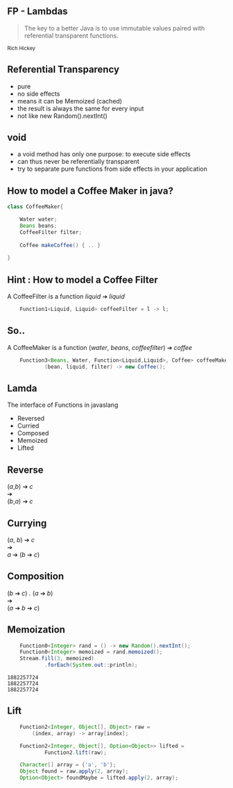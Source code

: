 ## FP - Lambdas

> The key to a better Java is to use immutable values paired with referential transparent functions.

<small>Rich Hickey</small>


## Referential Transparency

- pure
- no side effects
- means it can be Memoized (cached)
- the result is always the same for every input
- not like new Random().nextInt()


## void

- a void method has only one purpose: to execute side effects
- can thus never be referentially transparent
- try to separate pure functions from side effects in your application


## How to model a Coffee Maker in java?

~~~java
class CoffeeMaker{

    Water water;
    Beans beans;
    CoffeeFilter filter;
    
    Coffee makeCoffee() { .. }
    
} 
~~~


## Hint : How to model a Coffee Filter 

A CoffeeFilter is a function
*liquid* ➔ *liquid*

~~~java
    Function1<Liquid, Liquid> coffeeFilter = l -> l;
~~~


## So..

A CoffeeMaker is a function 
(*water*, *beans*, *coffeefilter*) ➔ *coffee*

~~~java
    Function3<Beans, Water, Function<Liquid,Liquid>, Coffee> coffeeMaker =
            (bean, liquid, filter) -> new Coffee();
~~~


## Lamda
The interface of Functions in javaslang

- Reversed
- Curried
- Composed
- Memoized
- Lifted


## Reverse

(*a*,*b*) ➔ *c*<br />
➔<br />
(*b*,*a*) ➔ *c*


## Currying

(*a*, *b*) ➔ *c* <br />
➔<br />
*a* ➔ (*b* ➔ *c*)


## Composition

(*b* ➔ *c*) *.* (*a* ➔ *b*)<br />
➔<br />
(*a* ➔ *b* ➔ *c*)


## Memoization

~~~java
    Function0<Integer> rand = () -> new Random().nextInt();
    Function0<Integer> memoized = rand.memoized();
    Stream.fill(3, memoized)
            .forEach(System.out::println);
~~~

~~~text
1882257724
1882257724
1882257724
~~~


## Lift

~~~java
    Function2<Integer, Object[], Object> raw = 
        (index, array) -> array[index];

    Function2<Integer, Object[], Option<Object>> lifted =
            Function2.lift(raw);

    Character[] array = {'a', 'b'};
    Object found = raw.apply(2, array);
    Option<Object> foundMaybe = lifted.apply(2, array);
~~~